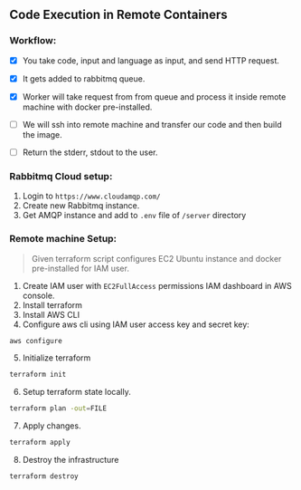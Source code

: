 ## Code Execution in Remote Containers

### Workflow: 
- [x] You take code, input and language as input, and send HTTP request. 
- [x] It gets added to rabbitmq queue.
- [x] Worker will take request from from queue and process it inside remote machine with docker pre-installed.
- [ ] We will ssh into remote machine and transfer our code and then build the image.
- [ ] Return the stderr, stdout to the user.


### Rabbitmq Cloud  setup: 
1. Login to `https://www.cloudamqp.com/`
2. Create new Rabbitmq instance.
3. Get AMQP instance and add to `.env` file of `/server` directory


### Remote machine Setup:
> Given terraform script configures EC2 Ubuntu instance and docker pre-installed for IAM user.

1. Create IAM user with `EC2FullAccess` permissions IAM dashboard in AWS console.
2. Install terraform
3. Install AWS CLI
4. Configure aws cli using IAM user access key and secret key: 

```bash
aws configure
```

5. Initialize terraform

```bash
terraform init
```

6. Setup terraform state locally.

```bash
terraform plan -out=FILE
```

7. Apply changes.

```bash
terraform apply
```

8. Destroy the infrastructure

```bash
terraform destroy
```
